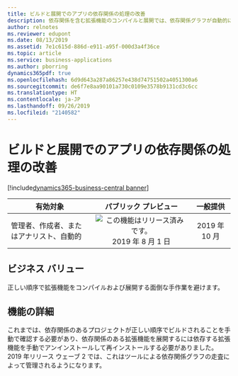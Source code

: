 ```yaml
---
title: ビルドと展開でのアプリの依存関係の処理の改善
description: 依存関係を含む拡張機能のコンパイルと展開では、依存関係グラフが自動的に走査されて、これらが正しい順序で行われることが確認されるので、手動で処理する必要はありません。
author: relnotes
ms.reviewer: edupont
ms.date: 08/13/2019
ms.assetid: 7e1c615d-886d-e911-a95f-000d3a4f36ce
ms.topic: article
ms.service: business-applications
ms.author: pborring
dynamics365pdf: true
ms.openlocfilehash: 6d9d643a287a86257e438d74751502a4051300a6
ms.sourcegitcommit: de6f7e8aa90101a730c0109e3578b9131cd3c6cc
ms.translationtype: HT
ms.contentlocale: ja-JP
ms.lasthandoff: 09/26/2019
ms.locfileid: "2140582"
---
```

# <a name="improved-app-dependency-handling-on-build-and-deploy"></a>ビルドと展開でのアプリの依存関係の処理の改善
[!include[dynamics365-business-central banner](../includes/dynamics365-business-central.md)]

| 有効対象    |  パブリック プレビュー | 一般提供 | 
| ---------- | :----------: |:----------: |
|管理者、作成者、またはアナリスト、自動的|![この機能はリリース済みです。](/dynamics365-release-plan/media/green-checkmark.png "この機能はリリース済みです。") 2019 年 8 月 1 日| 2019 年 10 月|


## <a name="business-value"></a>ビジネス バリュー
<!-- bv start -->
正しい順序で拡張機能をコンパイルおよび展開する面倒な手作業を避けます。
<!-- bv end -->



## <a name="feature-details"></a>機能の詳細
<!--feature detail start -->
これまでは、依存関係のあるプロジェクトが正しい順序でビルドされることを手動で確認する必要があり、依存関係のある拡張機能を展開するには依存する拡張機能を手動でアンインストールして再インストールする必要がありました。 2019 年リリース ウェーブ 2 では、これはツールによる依存関係グラフの走査によって管理されるようになります。
<!--feature detail end -->












